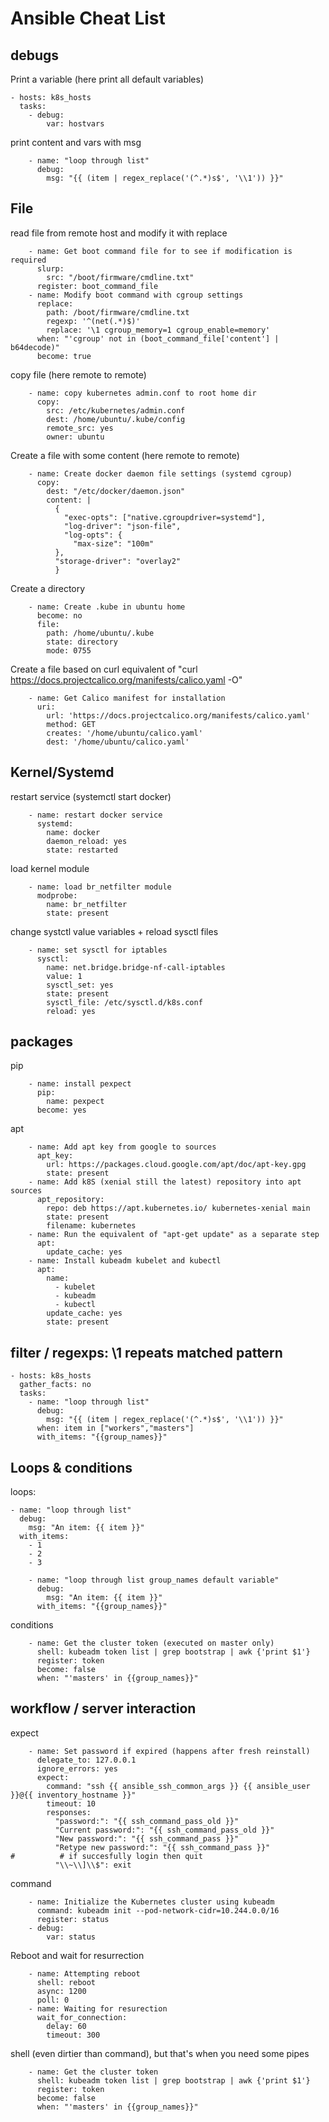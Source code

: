 # Ansible Cheat List

## debugs

Print a variable (here print all default variables)
```
- hosts: k8s_hosts
  tasks:
    - debug:
        var: hostvars
```
print content and vars with msg
```
    - name: "loop through list"
      debug:
        msg: "{{ (item | regex_replace('(^.*)s$', '\\1')) }}"   
```

## File 

read file from remote host and modify it with replace
```
    - name: Get boot command file for to see if modification is required
      slurp: 
        src: "/boot/firmware/cmdline.txt"
      register: boot_command_file
    - name: Modify boot command with cgroup settings
      replace:
        path: /boot/firmware/cmdline.txt
        regexp: '^(net(.*)$)'
        replace: '\1 cgroup_memory=1 cgroup_enable=memory'
      when: "'cgroup' not in (boot_command_file['content'] | b64decode)"
      become: true
```

copy file (here remote to remote)

```
    - name: copy kubernetes admin.conf to root home dir
      copy:
        src: /etc/kubernetes/admin.conf
        dest: /home/ubuntu/.kube/config
        remote_src: yes
        owner: ubuntu
```

Create a file with some content (here remote to remote)
```
    - name: Create docker daemon file settings (systemd cgroup)
      copy:
        dest: "/etc/docker/daemon.json"
        content: |
          {
            "exec-opts": ["native.cgroupdriver=systemd"],
            "log-driver": "json-file",
            "log-opts": {
              "max-size": "100m"
          },
          "storage-driver": "overlay2"
          }
```
Create a directory
```
    - name: Create .kube in ubuntu home
      become: no
      file:
        path: /home/ubuntu/.kube
        state: directory
        mode: 0755
```
Create a file based on curl equivalent of  "curl https://docs.projectcalico.org/manifests/calico.yaml -O"
```
    - name: Get Calico manifest for installation
      uri:
        url: 'https://docs.projectcalico.org/manifests/calico.yaml'
        method: GET
        creates: '/home/ubuntu/calico.yaml'
        dest: '/home/ubuntu/calico.yaml'
```

## Kernel/Systemd

restart service (systemctl start docker)
```
    - name: restart docker service
      systemd:
        name: docker
        daemon_reload: yes
        state: restarted
```

load kernel module

```
    - name: load br_netfilter module
      modprobe:
        name: br_netfilter
        state: present
```

change systctl value variables + reload sysctl files

```
    - name: set sysctl for iptables
      sysctl:
        name: net.bridge.bridge-nf-call-iptables
        value: 1
        sysctl_set: yes
        state: present
        sysctl_file: /etc/sysctl.d/k8s.conf
        reload: yes
``` 

## packages

pip
```
    - name: install pexpect
      pip:
        name: pexpect
      become: yes
```
apt
```
    - name: Add apt key from google to sources
      apt_key:
        url: https://packages.cloud.google.com/apt/doc/apt-key.gpg
        state: present            
    - name: Add k8S (xenial still the latest) repository into apt sources
      apt_repository:
        repo: deb https://apt.kubernetes.io/ kubernetes-xenial main
        state: present
        filename: kubernetes
    - name: Run the equivalent of "apt-get update" as a separate step
      apt:
        update_cache: yes
    - name: Install kubeadm kubelet and kubectl
      apt:
        name: 
          - kubelet
          - kubeadm
          - kubectl
        update_cache: yes
        state: present
```
## filter / regexps: \1 repeats matched pattern
```
- hosts: k8s_hosts
  gather_facts: no
  tasks:
    - name: "loop through list"
      debug:
        msg: "{{ (item | regex_replace('(^.*)s$', '\\1')) }}"
      when: item in ["workers","masters"]
      with_items: "{{group_names}}"
```

## Loops & conditions

loops:
```
- name: "loop through list"
  debug:
    msg: "An item: {{ item }}"
  with_items:
    - 1
    - 2
    - 3

    - name: "loop through list group_names default variable"
      debug:
        msg: "An item: {{ item }}"
      with_items: "{{group_names}}"

```
conditions

```
    - name: Get the cluster token (executed on master only)
      shell: kubeadm token list | grep bootstrap | awk {'print $1'}
      register: token
      become: false
      when: "'masters' in {{group_names}}"
 ```
## workflow / server interaction

expect
```
    - name: Set password if expired (happens after fresh reinstall)
      delegate_to: 127.0.0.1
      ignore_errors: yes 
      expect:
        command: "ssh {{ ansible_ssh_common_args }} {{ ansible_user }}@{{ inventory_hostname }}"
        timeout: 10
        responses:
          "password:": "{{ ssh_command_pass_old }}"
          "Current password:": "{{ ssh_command_pass_old }}"
          "New password:": "{{ ssh_command_pass }}"
          "Retype new password:": "{{ ssh_command_pass }}"
#          # if succesfully login then quit
          "\\~\\]\\$": exit
```
command
```
    - name: Initialize the Kubernetes cluster using kubeadm
      command: kubeadm init --pod-network-cidr=10.244.0.0/16
      register: status
    - debug: 
        var: status
```

Reboot and wait for resurrection

```
    - name: Attempting reboot
      shell: reboot
      async: 1200
      poll: 0
    - name: Waiting for resurection
      wait_for_connection:
        delay: 60
        timeout: 300
```
shell (even dirtier than command), but that's when you need some pipes
```
    - name: Get the cluster token 
      shell: kubeadm token list | grep bootstrap | awk {'print $1'}
      register: token
      become: false
      when: "'masters' in {{group_names}}"
```
